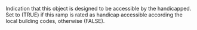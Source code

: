 ﻿Indication that this object is designed to be accessible by the handicapped. 
Set to (TRUE) if this ramp is rated as handicap accessible  according the local building codes, otherwise (FALSE).